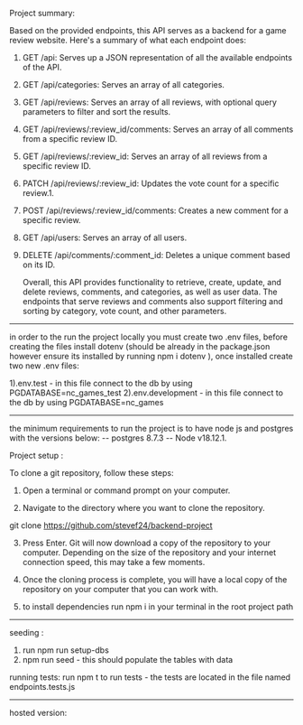 Project summary:

Based on the provided endpoints, this API serves as a backend for a game review website. Here's a summary of what each endpoint does:

1. GET /api: Serves up a JSON representation of all the available endpoints of the API.
2. GET /api/categories: Serves an array of all categories.
3. GET /api/reviews: Serves an array of all reviews, with optional query parameters to filter and sort the results.
4. GET /api/reviews/:review_id/comments: Serves an array of all comments from a specific review ID.
5. GET /api/reviews/:review_id: Serves an array of all reviews from a specific review ID.
6. PATCH /api/reviews/:review_id: Updates the vote count for a specific review.1.
7. POST /api/reviews/:review_id/comments: Creates a new comment for a specific review.
8. GET /api/users: Serves an array of all users.
9. DELETE /api/comments/:comment_id: Deletes a unique comment based on its ID.

   Overall, this API provides functionality to retrieve, create, update, and delete reviews, comments, and categories, as well as user data. The endpoints that serve reviews and comments also support filtering and sorting by category, vote count, and other parameters.

---

in order to the run the project locally you must create two .env files, before creating the files install dotenv (should be already in the package.json however ensure its installed by running npm i dotenv ), once installed create two new .env files:

1).env.test - in this file connect to the db by using PGDATABASE=nc_games_test
2).env.development - in this file connect to the db by using PGDATABASE=nc_games

---

the minimum requirements to run the project is to have node js and postgres with the versions below:
-- postgres 8.7.3
-- Node v18.12.1.

Project setup :

To clone a git repository, follow these steps:

1. Open a terminal or command prompt on your computer.

2. Navigate to the directory where you want to clone the repository.

git clone https://github.com/stevef24/backend-project

3. Press Enter. Git will now download a copy of the repository to your computer. Depending on the size of the repository and your internet connection speed, this may take a few moments.

4. Once the cloning process is complete, you will have a local copy of the repository on your computer that you can work with.

5. to install dependencies run npm i in your terminal in the root project path

---

seeding :

1. run npm run setup-dbs
2. npm run seed - this should populate the tables with data

running tests:
run npm t to run tests - the tests are located in the file named endpoints.tests.js

---

hosted version:
